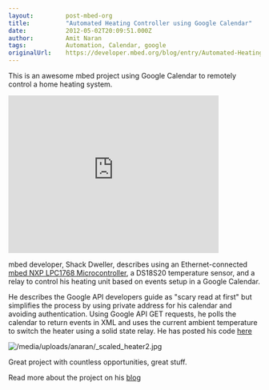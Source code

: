 ```yaml
---
layout:         post-mbed-org
title:          "Automated Heating Controller using Google Calendar"
date:           2012-05-02T20:09:51.000Z
author:         Amit Naran
tags:           Automation, Calendar, google
originalUrl:    https://developer.mbed.org/blog/entry/Automated-Heating-Controller-using-Googl/
---
```


<p>
  This is an awesome mbed project using Google Calendar to remotely
  control a home heating system.
</p>
<div class="flex-video">
  <iframe width="420" height="315" src=
  "https://www.youtube.com/embed/NlhNqCOUpZ4" frameborder="0"
  allowfullscreen="allowfullscreen"></iframe>
</div>
<p>
  mbed developer, Shack Dweller, describes using an
  Ethernet-connected <a href="/handbook/mbed-NXP-LPC1768">mbed NXP
  LPC1768 Microcontroller</a>, a DS18S20 temperature sensor, and a
  relay to control his heating unit based on events setup in a
  Google Calendar.
</p>
<p>
  He describes the Google API developers guide as "scary read at
  first" but simplifies the process by using private address for
  his calendar and avoiding authentication. Using Google API GET
  requests, he polls the calendar to return events in XML and uses
  the current ambient temperature to switch the heater using a
  solid state relay. He has posted his code <a href=
  "http://ferntreeshack.blogspot.com.au/2012/04/google-api-and-smartphone-features.html"
  rel="nofollow">here</a>
</p>
<p>
  <img src=
  "https://developer.mbed.org/media/uploads/anaran/_scaled_heater2.jpg"
  alt="/media/uploads/anaran/_scaled_heater2.jpg" title=
  "/media/uploads/anaran/_scaled_heater2.jpg">
</p>
<p>
  Great project with countless opportunities, great stuff.
</p>
<p>
  Read more about the project on his <a href=
  "http://ferntreeshack.blogspot.com.au/2012/04/wiring-it-up-heater-automation.html"
  rel="nofollow">blog</a>
</p>

